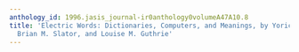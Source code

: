 ```yaml
---
anthology_id: 1996.jasis_journal-ir0anthology0volumeA47A10.8
title: 'Electric Words: Dictionaries, Computers, and Meanings, by Yorick A. Wilks,
  Brian M. Slator, and Louise M. Guthrie'
---
```

